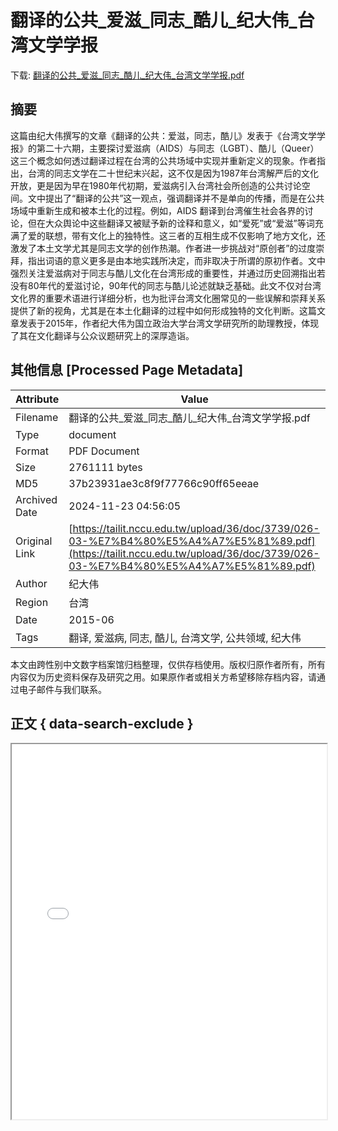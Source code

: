 # 翻译的公共_爱滋_同志_酷儿_纪大伟_台湾文学学报

<!-- tcd_download_link -->
下载: <a href="../翻译的公共_爱滋_同志_酷儿_纪大伟_台湾文学学报.pdf" download>翻译的公共_爱滋_同志_酷儿_纪大伟_台湾文学学报.pdf</a>
<!-- tcd_download_link_end -->

## 摘要

<!-- tcd_abstract -->
这篇由纪大伟撰写的文章《翻译的公共：爱滋，同志，酷儿》发表于《台湾文学学报》的第二十六期，主要探讨爱滋病（AIDS）与同志（LGBT）、酷儿（Queer）这三个概念如何透过翻译过程在台湾的公共场域中实现并重新定义的现象。作者指出，台湾的同志文学在二十世纪末兴起，这不仅是因为1987年台湾解严后的文化开放，更是因为早在1980年代初期，爱滋病引入台湾社会所创造的公共讨论空间。文中提出了“翻译的公共”这一观点，强调翻译并不是单向的传播，而是在公共场域中重新生成和被本土化的过程。例如，AIDS 翻译到台湾催生社会各界的讨论，但在大众舆论中这些翻译又被赋予新的诠释和意义，如“爱死”或“爱滋”等词充满了爱的联想，带有文化上的独特性。这三者的互相生成不仅影响了地方文化，还激发了本土文学尤其是同志文学的创作热潮。作者进一步挑战对“原创者”的过度崇拜，指出词语的意义更多是由本地实践所决定，而非取决于所谓的原初作者。文中强烈关注爱滋病对于同志与酷儿文化在台湾形成的重要性，并通过历史回溯指出若没有80年代的爱滋讨论，90年代的同志与酷儿论述就缺乏基础。此文不仅对台湾文化界的重要术语进行详细分析，也为批评台湾文化圈常见的一些误解和崇拜关系提供了新的视角，尤其是在本土化翻译的过程中如何形成独特的文化判断。这篇文章发表于2015年，作者纪大伟为国立政治大学台湾文学研究所的助理教授，体现了其在文化翻译与公众议题研究上的深厚造诣。

<!-- tcd_abstract_end -->

## 其他信息 [Processed Page Metadata]

| Attribute       | Value                                  |
|-----------------|----------------------------------------|
| Filename        | 翻译的公共_爱滋_同志_酷儿_纪大伟_台湾文学学报.pdf                             |
| Type            | document                                 |
| Format          | PDF Document                               |
| Size            | 2761111 bytes                           |
| MD5             | 37b23931ae3c8f9f77766c90ff65eeae                                  |
| Archived Date   | 2024-11-23 04:56:05                             |
| Original Link   | [https://tailit.nccu.edu.tw/upload/36/doc/3739/026-03-%E7%B4%80%E5%A4%A7%E5%81%89.pdf](https://tailit.nccu.edu.tw/upload/36/doc/3739/026-03-%E7%B4%80%E5%A4%A7%E5%81%89.pdf)                         |
| Author          | 纪大伟                               |
| Region          | 台湾                               |
| Date            | 2015-06                                 |
| Tags            | 翻译, 爱滋病, 同志, 酷儿, 台湾文学, 公共领域, 纪大伟                                 |

本文由跨性别中文数字档案馆归档整理，仅供存档使用。版权归原作者所有，所有内容仅为历史资料保存及研究之用。如果原作者或相关方希望移除存档内容，请通过电子邮件与我们联系。

## 正文 { data-search-exclude }

<!-- tcd_main_text -->
<iframe src="../翻译的公共_爱滋_同志_酷儿_纪大伟_台湾文学学报.pdf" width="100%" height="600px">
    <p>无法显示PDF，请下载查看。</p>
</iframe>
<!-- tcd_main_text_end -->

